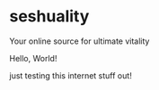 # seshuality
Your online source for ultimate vitality

Hello, World!

just testing this internet stuff out!
